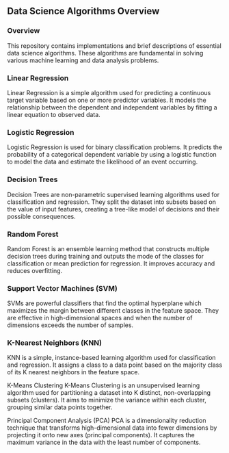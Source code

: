 ## Data Science Algorithms Overview
### Overview
This repository contains implementations and brief descriptions of essential data science algorithms. These algorithms are fundamental in solving various machine learning and data analysis problems.

### Linear Regression
Linear Regression is a simple algorithm used for predicting a continuous target variable based on one or more predictor variables. It models the relationship between the dependent and independent variables by fitting a linear equation to observed data.

### Logistic Regression
Logistic Regression is used for binary classification problems. It predicts the probability of a categorical dependent variable by using a logistic function to model the data and estimate the likelihood of an event occurring.

### Decision Trees
Decision Trees are non-parametric supervised learning algorithms used for classification and regression. They split the dataset into subsets based on the value of input features, creating a tree-like model of decisions and their possible consequences.

### Random Forest
Random Forest is an ensemble learning method that constructs multiple decision trees during training and outputs the mode of the classes for classification or mean prediction for regression. It improves accuracy and reduces overfitting.

### Support Vector Machines (SVM)
SVMs are powerful classifiers that find the optimal hyperplane which maximizes the margin between different classes in the feature space. They are effective in high-dimensional spaces and when the number of dimensions exceeds the number of samples.

### K-Nearest Neighbors (KNN)
KNN is a simple, instance-based learning algorithm used for classification and regression. It assigns a class to a data point based on the majority class of its K nearest neighbors in the feature space.

K-Means Clustering
K-Means Clustering is an unsupervised learning algorithm used for partitioning a dataset into K distinct, non-overlapping subsets (clusters). It aims to minimize the variance within each cluster, grouping similar data points together.

Principal Component Analysis (PCA)
PCA is a dimensionality reduction technique that transforms high-dimensional data into fewer dimensions by projecting it onto new axes (principal components). It captures the maximum variance in the data with the least number of components.
